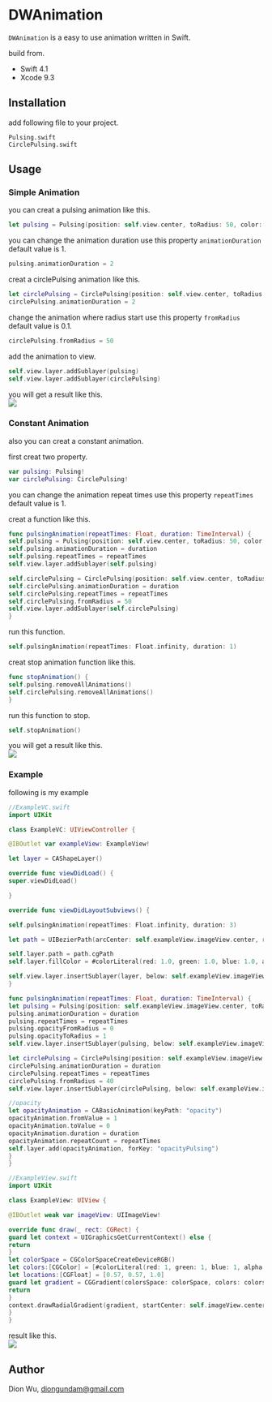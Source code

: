 # DWAnimation

```DWAnimation``` is a easy to use animation written in Swift.

build from.
* Swift 4.1
* Xcode 9.3

## Installation
add following file to your project.

```Pulsing.swift```<br>
```CirclePulsing.swift```

## Usage

### Simple Animation
you can creat a pulsing animation like this.

``` swift
let pulsing = Pulsing(position: self.view.center, toRadius: 50, color: UIColor.blue.cgColor)
```

you can change the animation duration use this property ```animationDuration``` default value is 1.<br>
``` swift
pulsing.animationDuration = 2
```

creat a circlePulsing animation like this.
``` swift
let circlePulsing = CirclePulsing(position: self.view.center, toRadius: 300, color: UIColor.blue.cgColor)
circlePulsing.animationDuration = 2
```

change the animation where radius start use this property ```fromRadius``` default value is 0.1.<br>
``` swift
circlePulsing.fromRadius = 50
```

add the animation to view.
``` swift
self.view.layer.addSublayer(pulsing)
self.view.layer.addSublayer(circlePulsing)
```

you will get a result like this.<br>
![](https://github.com/Dion-Wu/DWAnimation/blob/master/DWAnimation-1.gif)  

### Constant Animation
also you can creat a constant animation.

first creat two property.
``` swift
var pulsing: Pulsing!
var circlePulsing: CirclePulsing!
```

you can change the animation repeat times use this property ```repeatTimes``` default value is 1.

creat a function like this.
``` swift
func pulsingAnimation(repeatTimes: Float, duration: TimeInterval) {
self.pulsing = Pulsing(position: self.view.center, toRadius: 50, color: UIColor.blue.cgColor)
self.pulsing.animationDuration = duration
self.pulsing.repeatTimes = repeatTimes
self.view.layer.addSublayer(self.pulsing)

self.circlePulsing = CirclePulsing(position: self.view.center, toRadius: 300, color: UIColor.blue.cgColor)
self.circlePulsing.animationDuration = duration
self.circlePulsing.repeatTimes = repeatTimes
self.circlePulsing.fromRadius = 50
self.view.layer.addSublayer(self.circlePulsing)
}
```
run this function.
``` swift
self.pulsingAnimation(repeatTimes: Float.infinity, duration: 1)
```

creat stop animation function like this.
``` swift
func stopAnimation() {
self.pulsing.removeAllAnimations()
self.circlePulsing.removeAllAnimations()
}
```
run this function to stop.
``` swift 
self.stopAnimation()
```

you will get a result like this.<br>
![](https://github.com/Dion-Wu/DWAnimation/blob/master/DWAnimation-2.gif)

### Example
following is my example

``` swift
//ExampleVC.swift
import UIKit

class ExampleVC: UIViewController {

@IBOutlet var exampleView: ExampleView!

let layer = CAShapeLayer()

override func viewDidLoad() {
super.viewDidLoad()

}

override func viewDidLayoutSubviews() {

self.pulsingAnimation(repeatTimes: Float.infinity, duration: 3)

let path = UIBezierPath(arcCenter: self.exampleView.imageView.center, radius: 40, startAngle: 0, endAngle: CGFloat.pi * 2, clockwise: true)

self.layer.path = path.cgPath
self.layer.fillColor = #colorLiteral(red: 1.0, green: 1.0, blue: 1.0, alpha: 1.0)

self.view.layer.insertSublayer(layer, below: self.exampleView.imageView.layer)
}

func pulsingAnimation(repeatTimes: Float, duration: TimeInterval) {
let pulsing = Pulsing(position: self.exampleView.imageView.center, toRadius: 40, color: #colorLiteral(red: 1, green: 1, blue: 1, alpha: 1))
pulsing.animationDuration = duration
pulsing.repeatTimes = repeatTimes
pulsing.opacityFromRadius = 0
pulsing.opacityToRadius = 1
self.view.layer.insertSublayer(pulsing, below: self.exampleView.imageView.layer)

let circlePulsing = CirclePulsing(position: self.exampleView.imageView.center, toRadius: 300, color: #colorLiteral(red: 1, green: 1, blue: 1, alpha: 1))
circlePulsing.animationDuration = duration
circlePulsing.repeatTimes = repeatTimes
circlePulsing.fromRadius = 40
self.view.layer.insertSublayer(circlePulsing, below: self.exampleView.imageView.layer)

//opacity
let opacityAnimation = CABasicAnimation(keyPath: "opacity")
opacityAnimation.fromValue = 1
opacityAnimation.toValue = 0
opacityAnimation.duration = duration
opacityAnimation.repeatCount = repeatTimes
self.layer.add(opacityAnimation, forKey: "opacityPulsing")
}
}
```

``` swift 
//ExampleView.swift
import UIKit

class ExampleView: UIView {

@IBOutlet weak var imageView: UIImageView!

override func draw(_ rect: CGRect) {
guard let context = UIGraphicsGetCurrentContext() else {
return
}
let colorSpace = CGColorSpaceCreateDeviceRGB()
let colors:[CGColor] = [#colorLiteral(red: 1, green: 1, blue: 1, alpha: 0).cgColor,#colorLiteral(red: 0.4235294118, green: 0.8117647059, blue: 0.8901960784, alpha: 0.3022285265).cgColor,#colorLiteral(red: 1, green: 1, blue: 1, alpha: 0).cgColor]
let locations:[CGFloat] = [0.57, 0.57, 1.0]
guard let gradient = CGGradient(colorsSpace: colorSpace, colors: colors as CFArray, locations: locations) else {
return
}
context.drawRadialGradient(gradient, startCenter: self.imageView.center, startRadius: 0, endCenter: self.imageView.center, endRadius: 70, options: .drawsBeforeStartLocation)
}
}
```
result like this.<br>
![](https://github.com/Dion-Wu/DWAnimation/blob/master/DWAnimation-3.gif)

## Author
Dion Wu, diongundam@gmail.com
